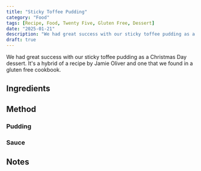 ```yaml
---
title: "Sticky Toffee Pudding"
category: "Food"
tags: [Recipe, Food, Twenty Five, Gluten Free, Dessert]
date: "2025-01-21"
description: "We had great success with our sticky toffee pudding as a Christmas Day dessert. It's a hybrid of a recipe by Jamie Oliver and one that we found in a gluten free cookbook."
draft: true
---
```


We had great success with our sticky toffee pudding as a Christmas Day dessert. It's a hybrid of a recipe by Jamie Oliver and one that we found in a gluten free cookbook.

## Ingredients

## Method

### Pudding

### Sauce

## Notes
